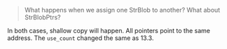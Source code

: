> What happens when we assign one StrBlob to another?  What about StrBlobPtrs?

In both cases, shallow copy will happen. All pointers point to the same
address. The `use_count` changed the same as 13.3.
